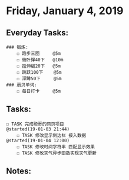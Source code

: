 # Friday, January 4, 2019

## Everyday Tasks:
    ### 锻炼:
        ☐ 跑步三圈     @5m
        ☐ 俯卧撑40下   @10m
        ☐ 拉伸腿20下   @5m
        ☐ 跳跃100下    @5m
        ☐ 深蹲50下     @5m
    ### 扇贝单词:
        ☐ 每日打卡     @5m

## Tasks:
    
    ☐ TASK 完成聪哥的网页项目                                                        @started(19-01-03 21:44) 
        ☐ TASK 修改显示侧边栏 接入数据                                                 @started(19-01-04 12:00)
        ☐ TASK 修改时间字符串 匹配显示效果
        ☐ TASK 修改天气异步函数实现天气更新
## Notes:

